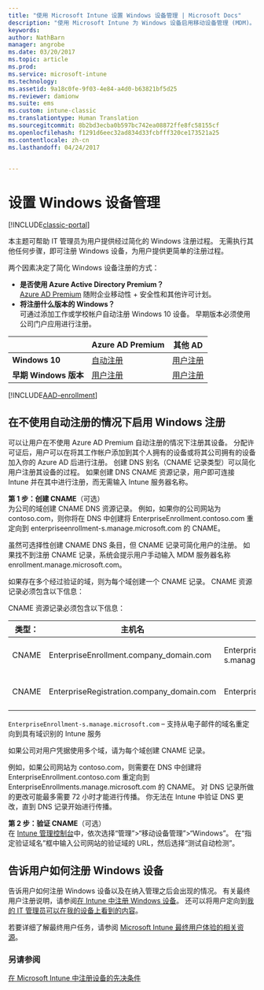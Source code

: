 ```yaml
---
title: "使用 Microsoft Intune 设置 Windows 设备管理 | Microsoft Docs"
description: "使用 Microsoft Intune 为 Windows 设备启用移动设备管理 (MDM)。"
keywords: 
author: NathBarn
manager: angrobe
ms.date: 03/20/2017
ms.topic: article
ms.prod: 
ms.service: microsoft-intune
ms.technology: 
ms.assetid: 9a18c0fe-9f03-4e84-a4d0-b63821bf5d25
ms.reviewer: damionw
ms.suite: ems
ms.custom: intune-classic
ms.translationtype: Human Translation
ms.sourcegitcommit: 8b2bd3ecba0b597bc742ea08872ffe8fc58155cf
ms.openlocfilehash: f1291d6eec32ad834d33fcbfff320ce173521a25
ms.contentlocale: zh-cn
ms.lasthandoff: 04/24/2017


---
```


# <a name="set-up-windows-device-management"></a>设置 Windows 设备管理

[!INCLUDE[classic-portal](../includes/classic-portal.md)]

本主题可帮助 IT 管理员为用户提供经过简化的 Windows 注册过程。  无需执行其他任何步骤，即可注册 Windows 设备，为用户提供更简单的注册过程。

两个因素决定了简化 Windows 设备注册的方式：
- **是否使用 Azure Active Directory Premium？** <br>[Azure AD Premium](https://docs.microsoft.com/azure/active-directory/active-directory-get-started-premium) 随附企业移动性 + 安全性和其他许可计划。
- **将注册什么版本的 Windows？** <br>可通过添加工作或学校帐户自动注册 Windows 10 设备。 早期版本必须使用公司门户应用进行注册。

||**Azure AD Premium**|**其他 AD**|
|----------|---------------|---------------|  
|**Windows 10**|[自动注册](#enable-windows-10-automatic-enrollment) |[用户注册](#enable-windows-enrollment-without-azure-ad-premium)|
|**早期 Windows 版本**|[用户注册](#enable-windows-enrollment-without-azure-ad-premium)|[用户注册](#enable-windows-enrollment-without-azure-ad-premium)|

[!INCLUDE[AAD-enrollment](../includes/win10-automatic-enrollment-aad.md)]

## <a name="enable-windows-enrollment-without-automatic-enrollment"></a>在不使用自动注册的情况下启用 Windows 注册
可以让用户在不使用 Azure AD Premium 自动注册的情况下注册其设备。 分配许可证后，用户可以在将其工作帐户添加到其个人拥有的设备或将其公司拥有的设备加入你的 Azure AD 后进行注册。 创建 DNS 别名（CNAME 记录类型）可以简化用户注册其设备的过程。 如果创建 DNS CNAME 资源记录，用户即可连接 Intune 并在其中进行注册，而无需输入 Intune 服务器名称。

**第 1 步：创建 CNAME**（可选）<br>
为公司的域创建 CNAME DNS 资源记录。 例如，如果你的公司网站为 contoso.com，则你将在 DNS 中创建将 EnterpriseEnrollment.contoso.com 重定向到 enterpriseenrollment-s.manage.microsoft.com 的 CNAME。

虽然可选择性创建 CNAME DNS 条目，但 CNAME 记录可简化用户的注册。 如果找不到注册 CNAME 记录，系统会提示用户手动输入 MDM 服务器名称 enrollment.manage.microsoft.com。

如果存在多个经过验证的域，则为每个域创建一个 CNAME 记录。 CNAME 资源记录必须包含以下信息：

CNAME 资源记录必须包含以下信息：

|类型：|主机名|指向|TTL|
|--------|-------------|-------------|-------|
|CNAME|EnterpriseEnrollment.company_domain.com|EnterpriseEnrollment-s.manage.microsoft.com |1 小时|
|CNAME|EnterpriseRegistration.company_domain.com|EnterpriseRegistration.windows.net|1 小时|

`EnterpriseEnrollment-s.manage.microsoft.com` – 支持从电子邮件的域名重定向到具有域识别的 Intune 服务

如果公司对用户凭据使用多个域，请为每个域创建 CNAME 记录。

例如，如果公司网站为 contoso.com，则需要在 DNS 中创建将 EnterpriseEnrollment.contoso.com 重定向到 EnterpriseEnrollments.manage.microsoft.com 的 CNAME。 对 DNS 记录所做的更改可能最多需要 72 小时才能进行传播。 你无法在 Intune 中验证 DNS 更改，直到 DNS 记录开始进行传播。

**第 2 步：验证 CNAME**（可选）<br>
在 [Intune 管理控制台](https://manage.microsoft.com)中，依次选择“管理”&gt;“移动设备管理”&gt;“Windows”。 在“指定验证域名”框中输入公司网站的验证域的 URL，然后选择“测试自动检测”。

## <a name="tell-users-how-to-enroll-windows-devices"></a>告诉用户如何注册 Windows 设备
告诉用户如何注册 Windows 设备以及在纳入管理之后会出现的情况。
有关最终用户注册说明，请参阅[在 Intune 中注册 Windows 设备](https://docs.microsoft.com/intune/enduser/enroll-your-device-in-intune-windows)。 还可以将用户定向到[我的 IT 管理员可以在我的设备上看到的内容](https://docs.microsoft.com/intune/enduser/what-can-your-it-administrator-see-when-you-enroll-your-device-in-intune-windows)。

若要详细了解最终用户任务，请参阅 [Microsoft Intune 最终用户体验的相关资源](https://docs.microsoft.com/intune/deploy-use/how-to-educate-your-end-users-about-microsoft-intune)。

### <a name="see-also"></a>另请参阅
[在 Microsoft Intune 中注册设备的先决条件](prerequisites-for-enrollment.md)

